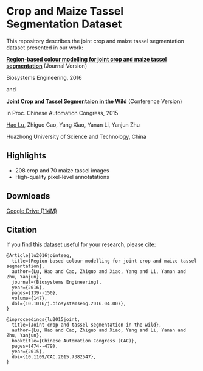 # Crop and Maize Tassel Segmentation Dataset
This repository describes the joint crop and maize tassel segmentation dataset presented in our work:

**[Region-based colour modelling for joint crop and maize tassel segmentation](https://doi.org/10.1016/j.biosystemseng.2016.04.007)** (Journal Version)

Biosystems Engineering, 2016

and

**[Joint Crop and Tassel Segmentaion in the Wild](https://doi.org/10.1109/CAC.2015.7382547)** (Conference Version)

in Proc. Chinese Automation Congress, 2015

[Hao Lu](https://sites.google.com/site/poppinace/), Zhiguo Cao, Yang Xiao, Yanan Li, Yanjun Zhu

Huazhong University of Science and Technology, China

## Highlights
- 208 crop and 70 maize tassel images
- High-quality pixel-level annotatations

## Downloads
[Google Drive (114M)](https://drive.google.com/open?id=0B3VP9kTetyv1ZDhGWW9PVnJFd2s)

## Citation
If you find this dataset useful for your research, please cite:
```
@Article{lu2016jointseg,
  title={Region-based colour modelling for joint crop and maize tassel segmentation},
  author={Lu, Hao and Cao, Zhiguo and Xiao, Yang and Li, Yanan and Zhu, Yanjun},
  journal={Biosystems Engineering},
  year={2016},
  pages={139--150},
  volume={147},
  doi={10.1016/j.biosystemseng.2016.04.007},
}

@inproceedings{lu2015joint,
  title={Joint crop and tassel segmentation in the wild},
  author={Lu, Hao and Cao, Zhiguo and Xiao, Yang and Li, Yanan and Zhu, Yanjun},
  booktitle={Chinese Automation Congress (CAC)},
  pages={474--479},
  year={2015},
  doi={10.1109/CAC.2015.7382547},
}
```
